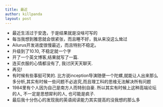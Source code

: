 ```yaml
---
title: 最近
author: killpanda
layout: post
---
```

*   最近生活过于安逸，于是结果就是没啥可写的
*   每当我想到雅思就会很紧张，而且睡不好，我从来没这么耸过
*   Ailurus开发进度很慢最近，而且特别不稳定。
*   升级到了10.10, 不稳定就一个字
*   开了一个英文博客,结果就写了一篇.
*   连买衣服的心情都没有了, 我讨厌天天聊天.
*   再见!
*   有时候有些事挺可笑的. 比方说inception导演随便一个陀螺,就能让人出来那么多分析,其实有时候一些问题不必追究,而且理工科的思维无法解决所有问题
*   1984里有个人因为自己是南方人而特别自豪. 所以其实有时候上这种高端论坛的人, 不一定是思想犀利的人, 也可能是疯子.
*   最后我十分伤心的发现我的英语阅读能力其实提高的没我想的那么多
